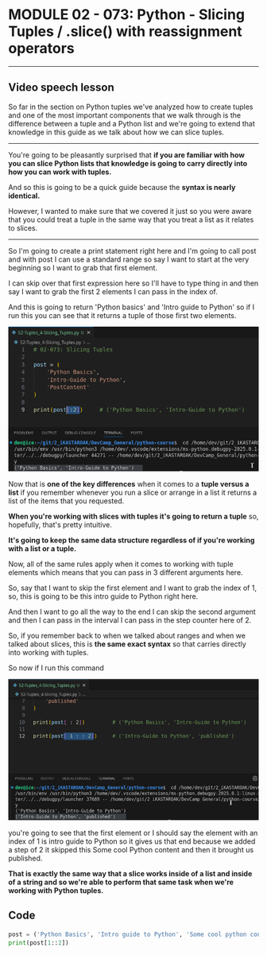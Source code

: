 # MODULE 02 - 073: Python - Slicing Tuples / .slice() with reassignment operators



****

## Video speech lesson

So far in the section on Python tuples we've analyzed how to create tuples and one of the most important components that we walk through is the difference between a tuple and a Python list and we're going to extend that knowledge in this guide as we talk about how we can slice tuples.

****

You're going to be pleasantly surprised that **if you are familiar with how you can slice Python lists that knowledge is going to carry directly into how you can work with tuples.**   

And so this is going to be a quick guide because the **syntax is nearly identical.**

However, I wanted to make sure that we covered it just so you were aware that you could treat a tuple in the same way that you treat a list as it relates to slices.

****

So I'm going to create a print statement right here and I'm going to call post and with post I can use a standard range so say I want to start at the very beginning so I want to grab that first element.   

I can skip over that first expression here so I'll have to type thing in and then say I want to grab the first 2 elements I can pass in the index of.

 And this is going to return 'Python basics' and 'Intro guide to Python' so if I run this you can see that it returns a tuple of those first two elements.

![large](02-073_IMG1.png)

Now that is **one of the key differences** when it comes to a **tuple versus a list** if you remember whenever you run a slice or arrange in a list it returns a list of the items that you requested.

**When you're working with slices with tuples it's going to return a tuple** so, hopefully, that's pretty intuitive.   

**It's going to keep the same data structure regardless of if you're working with a list or a tuple.**   

Now, all of the same rules apply when it comes to working with tuple elements which means that you can pass in 3 different arguments here.   

So,  say that I want to skip the first element and I want to grab the index of 1, so, this is going to be this intro guide to Python right here.  

 And then I want to go all the way to the end I can skip the second argument and then I can pass in the interval I can pass in the step counter here of 2.   

So, if you remember back to when we talked about ranges and when we
 talked about slices, this is  **the same exact syntax** so that carries directly into working with tuples.

So now if I run this command

![large](02-073_IMG2.png)

you're going to see that the first element or I should say the element with an index of 1 is intro guide to Python so it gives us that end because we added a step of 2 it skipped this Some cool Python content and then it brought us published.

**That is exactly the same way that a slice works inside of a list and inside of a string and so we're able to perform that same task when we're working with Python tuples.**

## Code

```python
post = ('Python Basics', 'Intro guide to Python', 'Some cool python content', 'published')
print(post[1::2])
```
